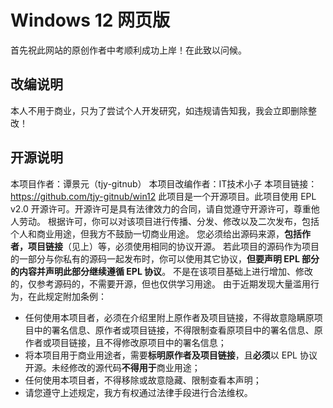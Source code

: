 # Windows 12 网页版
首先祝此网站的原创作者中考顺利成功上岸！在此致以问候。
## 改编说明
本人不用于商业，只为了尝试个人开发研究，如违规请告知我，我会立即删除整改！
## 开源说明
本项目作者：谭景元（tjy-gitnub）
本项目改编作者：IT技术小子
本项目链接：<https://github.com/tjy-gitnub/win12>
此项目是一个开源项目。此项目使用 EPL v2.0 开源许可。开源许可是具有法律效力的合同，请自觉遵守开源许可，尊重他人劳动。
根据许可，你可以对该项目进行传播、分发、修改以及二次发布，包括个人和商业用途，但我方不鼓励一切商业用途。
您必须给出源码来源，**包括作者，项目链接**（见上）等，必须使用相同的协议开源。
若此项目的源码作为项目的一部分与你私有的源码一起发布时，你可以使用其它协议，**但要声明 EPL 部分的内容并声明此部分继续遵循 EPL 协议**。
不是在该项目基础上进行增加、修改的，仅参考源码的，不需要开源，但也仅供学习用途。
由于近期发现大量滥用行为，在此规定附加条例：
- 任何使用本项目者，必须在介绍里附上原作者及项目链接，不得故意隐瞒原项目中的署名信息、原作者或项目链接，不得限制查看原项目中的署名信息、原作者或项目链接，且不得修改原项目中的署名信息；
- 将本项目用于商业用途者，需要**标明原作者及项目链接**，且**必须**以 EPL 协议开源。未经修改的源代码**不得用于**商业用途；
- 任何使用本项目者，不得移除或故意隐藏、限制查看本声明；
- 请您遵守上述规定，我方有权通过法律手段进行合法维权。
